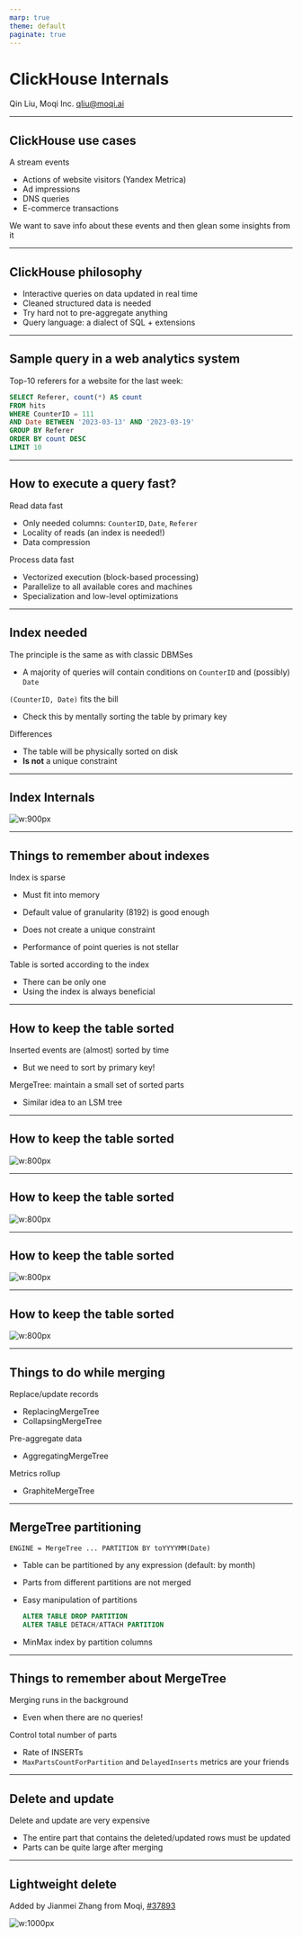 ```yaml
---
marp: true
theme: default
paginate: true
---
```


# ClickHouse Internals

Qin Liu, Moqi Inc.
qliu@moqi.ai

<!--
_footer: Most slides are taken from [Aleksei Milovidov](https://www.slideshare.net/Altinity/clickhouse-deep-dive-by-aleksei-milovidov)
-->

---

## ClickHouse use cases

A stream events

- Actions of website visitors (Yandex Metrica)
- Ad impressions
- DNS queries
- E-commerce transactions

We want to save info about these events and then glean some insights from it

---

## ClickHouse philosophy

- Interactive queries on data updated in real time
- Cleaned structured data is needed
- Try hard not to pre-aggregate anything
- Query language: a dialect of SQL + extensions

---

## Sample query in a web analytics system

Top-10 referers for a website for the last week:

```sql
SELECT Referer, count(*) AS count
FROM hits
WHERE CounterID = 111
AND Date BETWEEN '2023-03-13' AND '2023-03-19'
GROUP BY Referer
ORDER BY count DESC
LIMIT 10
```

---

## How to execute a query fast?

Read data fast

- Only needed columns: `CounterID`, `Date`, `Referer`
- Locality of reads (an index is needed!)
- Data compression

Process data fast

- Vectorized execution (block-based processing)
- Parallelize to all available cores and machines
- Specialization and low-level optimizations

---

## Index needed

The principle is the same as with classic DBMSes

- A majority of queries will contain conditions on `CounterID` and (possibly) `Date`

`(CounterID, Date)` fits the bill

- Check this by mentally sorting the table by primary key

Differences

- The table will be physically sorted on disk
- **Is not** a unique constraint

---

## Index Internals

![w:900px](2023-03-20-20-26-39.png)

---

## Things to remember about indexes

Index is sparse

- Must fit into memory

- Default value of granularity (8192) is good enough
- Does not create a unique constraint
- Performance of point queries is not stellar

Table is sorted according to the index

- There can be only one
- Using the index is always beneficial

---

## How to keep the table sorted

Inserted events are (almost) sorted by time

- But we need to sort by primary key!

MergeTree: maintain a small set of sorted parts

- Similar idea to an LSM tree

---

## How to keep the table sorted

![w:800px](2023-03-20-20-33-05.png)

---

## How to keep the table sorted

![w:800px](2023-03-20-20-34-00.png)

---

## How to keep the table sorted

![w:800px](2023-03-20-20-34-32.png)

---

## How to keep the table sorted

![w:800px](2023-03-20-20-34-58.png)

---

## Things to do while merging

Replace/update records

- ReplacingMergeTree
- CollapsingMergeTree

Pre-aggregate data

- AggregatingMergeTree

Metrics rollup

- GraphiteMergeTree

---

## MergeTree partitioning

`ENGINE = MergeTree ... PARTITION BY toYYYYMM(Date)`

- Table can be partitioned by any expression (default: by month)
- Parts from different partitions are not merged
- Easy manipulation of partitions

  ```sql
  ALTER TABLE DROP PARTITION
  ALTER TABLE DETACH/ATTACH PARTITION
  ```

- MinMax index by partition columns

---

## Things to remember about MergeTree

Merging runs in the background

- Even when there are no queries!

Control total number of parts

- Rate of INSERTs
- `MaxPartsCountForPartition` and `DelayedInserts` metrics are your friends

---

## Delete and update

Delete and update are very expensive

- The entire part that contains the deleted/updated rows must be updated
- Parts can be quite large after merging

---

## Lightweight delete

Added by Jianmei Zhang from Moqi, [#37893](https://github.com/ClickHouse/ClickHouse/pull/37893)

![w:1000px](2023-03-20-20-56-52.png)